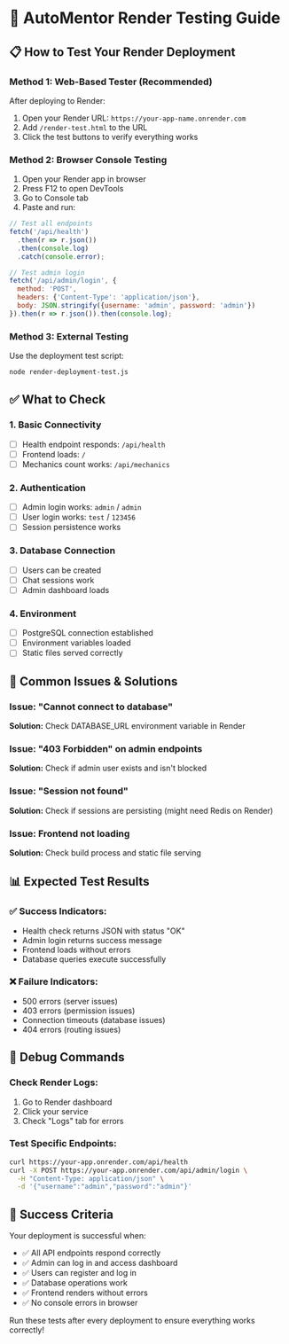 # 🧪 AutoMentor Render Testing Guide

## 📋 How to Test Your Render Deployment

### Method 1: Web-Based Tester (Recommended)
After deploying to Render:
1. Open your Render URL: `https://your-app-name.onrender.com`
2. Add `/render-test.html` to the URL
3. Click the test buttons to verify everything works

### Method 2: Browser Console Testing
1. Open your Render app in browser
2. Press F12 to open DevTools
3. Go to Console tab
4. Paste and run:
```javascript
// Test all endpoints
fetch('/api/health')
  .then(r => r.json())
  .then(console.log)
  .catch(console.error);

// Test admin login
fetch('/api/admin/login', {
  method: 'POST',
  headers: {'Content-Type': 'application/json'},
  body: JSON.stringify({username: 'admin', password: 'admin'})
}).then(r => r.json()).then(console.log);
```

### Method 3: External Testing
Use the deployment test script:
```bash
node render-deployment-test.js
```

## ✅ What to Check

### 1. Basic Connectivity
- [ ] Health endpoint responds: `/api/health`
- [ ] Frontend loads: `/`
- [ ] Mechanics count works: `/api/mechanics`

### 2. Authentication
- [ ] Admin login works: `admin` / `admin`
- [ ] User login works: `test` / `123456`
- [ ] Session persistence works

### 3. Database Connection
- [ ] Users can be created
- [ ] Chat sessions work
- [ ] Admin dashboard loads

### 4. Environment
- [ ] PostgreSQL connection established
- [ ] Environment variables loaded
- [ ] Static files served correctly

## 🚨 Common Issues & Solutions

### Issue: "Cannot connect to database"
**Solution:** Check DATABASE_URL environment variable in Render

### Issue: "403 Forbidden" on admin endpoints
**Solution:** Check if admin user exists and isn't blocked

### Issue: "Session not found"
**Solution:** Check if sessions are persisting (might need Redis on Render)

### Issue: Frontend not loading
**Solution:** Check build process and static file serving

## 📊 Expected Test Results

### ✅ Success Indicators:
- Health check returns JSON with status "OK"
- Admin login returns success message
- Frontend loads without errors
- Database queries execute successfully

### ❌ Failure Indicators:
- 500 errors (server issues)
- 403 errors (permission issues) 
- Connection timeouts (database issues)
- 404 errors (routing issues)

## 🔧 Debug Commands

### Check Render Logs:
1. Go to Render dashboard
2. Click your service
3. Check "Logs" tab for errors

### Test Specific Endpoints:
```bash
curl https://your-app.onrender.com/api/health
curl -X POST https://your-app.onrender.com/api/admin/login \
  -H "Content-Type: application/json" \
  -d '{"username":"admin","password":"admin"}'
```

## 🎯 Success Criteria

Your deployment is successful when:
- ✅ All API endpoints respond correctly
- ✅ Admin can log in and access dashboard
- ✅ Users can register and log in
- ✅ Database operations work
- ✅ Frontend renders without errors
- ✅ No console errors in browser

Run these tests after every deployment to ensure everything works correctly!